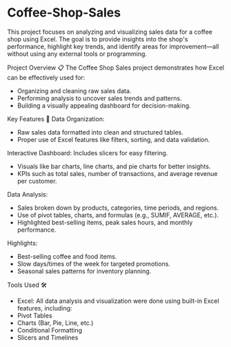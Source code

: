 # Coffee-Shop-Sales

This project focuses on analyzing and visualizing sales data for a coffee shop using Excel. The goal is to provide insights into the shop's performance, highlight key trends, and identify areas for improvement—all without using any external tools or programming.

Project Overview 📋
The Coffee Shop Sales project demonstrates how Excel can be effectively used for:
- Organizing and cleaning raw sales data.
- Performing analysis to uncover sales trends and patterns.
- Building a visually appealing dashboard for decision-making.

Key Features 🌟
Data Organization:
- Raw sales data formatted into clean and structured tables.
- Proper use of Excel features like filters, sorting, and data validation.

Interactive Dashboard:
Includes slicers for easy filtering.
- Visuals like bar charts, line charts, and pie charts for better insights.
- KPIs such as total sales, number of transactions, and average revenue per customer.

Data Analysis:
- Sales broken down by products, categories, time periods, and regions.
- Use of pivot tables, charts, and formulas (e.g., SUMIF, AVERAGE, etc.).
- Highlighted best-selling items, peak sales hours, and monthly performance.

Highlights:
- Best-selling coffee and food items.
- Slow days/times of the week for targeted promotions.
- Seasonal sales patterns for inventory planning.

Tools Used 🛠️
*  Excel: All data analysis and visualization were done using built-in Excel features, including:
*  Pivot Tables
*  Charts (Bar, Pie, Line, etc.)
*  Conditional Formatting
*  Slicers and Timelines
